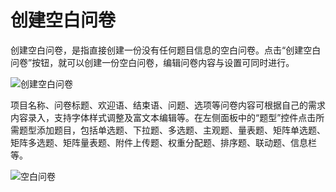 # 创建空白问卷

创建空白问卷，是指直接创建一份没有任何题目信息的空白问卷。点击“创建空白问卷”按钮，就可以创建一份空白问卷，编辑问卷内容与设置可同时进行。

![创建空白问卷](<../../.gitbook/assets/Snipaste\_2023-10-08\_09-19-28 (1).png>)

项目名称、问卷标题、欢迎语、结束语、问题、选项等问卷内容可根据自己的需求内容录入，支持字体样式调整及富文本编辑等。在左侧面板中的“题型”控件点击所需题型添加题目，包括单选题、下拉题、多选题、主观题、量表题、矩阵单选题、矩阵多选题、矩阵量表题、附件上传题、权重分配题、排序题、联动题、信息栏等。

![空白问卷](../../.gitbook/assets/Snipaste\_2023-10-08\_09-27-37.png)
